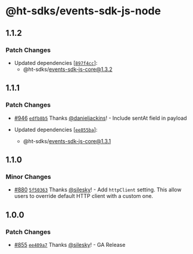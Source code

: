 # @ht-sdks/events-sdk-js-node

## 1.1.2

### Patch Changes

- Updated dependencies [[`897f4cc`](https://github.com/segmentio/analytics-next/commit/897f4cc69de4cdd38efd0cd70567bfed0c454fec)]:
  - @ht-sdks/events-sdk-js-core@1.3.2

## 1.1.1

### Patch Changes

- [#946](https://github.com/segmentio/analytics-next/pull/946) [`edfb8b5`](https://github.com/segmentio/analytics-next/commit/edfb8b5c4463c2ccd336fdfc7c35d4cd711f5410) Thanks [@danieljackins](https://github.com/danieljackins)! - Include sentAt field in payload

- Updated dependencies [[`ee855ba`](https://github.com/segmentio/analytics-next/commit/ee855bad751c393a40dcbde7ae861f27d2b4da26)]:
  - @ht-sdks/events-sdk-js-core@1.3.1

## 1.1.0

### Minor Changes

- [#880](https://github.com/segmentio/analytics-next/pull/880) [`5f50363`](https://github.com/segmentio/analytics-next/commit/5f5036332a3b21d5eb5324c2ed332190b42b2318) Thanks [@silesky](https://github.com/silesky)! - Add `httpClient` setting. This allow users to override default HTTP client with a custom one.

## 1.0.0

### Patch Changes

- [#855](https://github.com/segmentio/analytics-next/pull/855) [`ee409a7`](https://github.com/segmentio/analytics-next/commit/ee409a7f36d82af359b3dc32d5ccc6a436cf8b6d) Thanks [@silesky](https://github.com/silesky)! - GA Release
